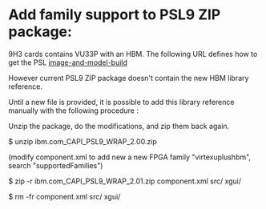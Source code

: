 # Add family support to PSL9 ZIP package:

9H3 cards contains VU33P with an HBM.
The following URL defines how to get the PSL 
[image-and-model-build](../../../9hx_hbm_lib/hardware/README.md#image-and-model-build)

However current PSL9 ZIP package doesn't contain the new HBM library reference.

Until a new file is provided, it is possible to add this library reference manually with the following procedure :


Unzip the package, do the modifications, and zip
them back again.

$ unzip ibm.com_CAPI_PSL9_WRAP_2.00.zip

(modify component.xml to add new a new FPGA family "virtexuplushbm", search "supportedFamilies")

$ zip -r ibm.com_CAPI_PSL9_WRAP_2.01.zip component.xml src/ xgui/

$ rm -fr component.xml src/ xgui/
